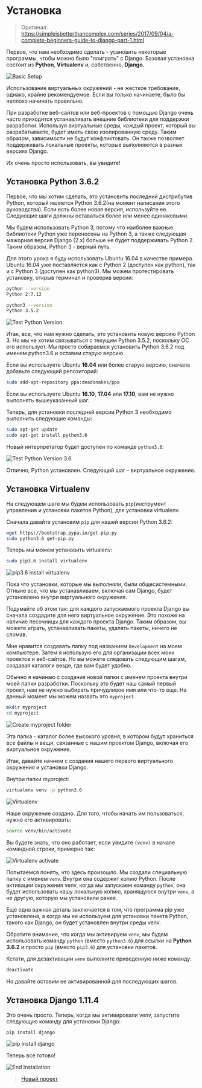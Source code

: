 # Установка

> Оригинал: https://simpleisbetterthancomplex.com/series/2017/09/04/a-complete-beginners-guide-to-django-part-1.html

Первое, что нам необходимо сделать - усановить некоторые программы, чтобы можно было "поиграть" с Django. Базовая установка состоит из **Python**, **Virtualenv** и, собственно, **Django**.

![Basic Setup](https://simpleisbetterthancomplex.com/media/series/beginners-guide/1.11/part-1/Pixton_Comic_Basic_Setup.png)

Использование виртуальных окружений - не жесткое требование, однако, крайне рекомендуемое. Если вы только начинаете, было бы неплохо начинать правильно.

При разработке веб-сайтов или веб-проектов с помощью Django очень часто приходится устанавливать внешние библиотеки для поддержки разработки. Используя виртуальные среды, каждый проект, который вы разрабатываете, будет иметь свою изолированную среду. Таким образом, зависимости не будут конфликтовать. Он также позволяет поддерживать локальные проекты, которые выполняются в разных версиях Django.

Их очень просто использовать, вы увидите!

## Установка Python 3.6.2

Первое, что мы хотим сделать, это установить последний дистрибутив Python, который является Python 3.6.2(на момент написания этого руководства). Если есть более новая версия, используйте ее. Следующие шаги должны оставаться более или менее одинаковыми.

Мы будем использовать Python 3, потому что наиболее важные библиотеки Python уже перенесены на Python 3, а также следующая мажорная версия Django (2.x) больше не будет поддерживать Python 2. Таким образом, Python 3 - верный путь.

Для этого урока я буду использовать Ubuntu 16.04 в качестве примера. Ubuntu 16.04 уже поставляется как с Python 2 (доступен как python), так и с Python 3 (доступен как python3). Мы можем протестировать установку, открыв терминал и проверив версии:

```bash
python --version
Python 2.7.12

python3 --version
Python 3.5.2
```

![Test Python Version](https://simpleisbetterthancomplex.com/media/series/beginners-guide/1.11/part-1/linux/test-python.png)

Итак, все, что нам нужно сделать, это установить новую версию Python 3. Но мы не хотим связываться с текущим Python 3.5.2, поскольку ОС его использует. Мы просто собираемся установить Python 3.6.2 под именем python3.6 и оставим старую версию.

Если вы используете Ubuntu **16.04** или более старую версию, сначала добавьте следующий репозиторий:

```bash
sudo add-apt-repository ppa:deadsnakes/ppa
```

Если вы используете Ubuntu **16.10**, **17.04** или **17.10**, вам не нужно выполнять вышеуказанный шаг.

Теперь, для установки последней версии Python 3 необходимо выполнить следующие команды:

```bash
sudo apt-get update
sudo apt-get install python3.6
```

Новый интерпретатор будет доступен по команде `python3.6`:

![Test Python Version 3.6](https://simpleisbetterthancomplex.com/media/series/beginners-guide/1.11/part-1/linux/test-python36.png)

Отлично, Python установлен. Следующий шаг - виртуальное окружение.

## Установка Virtualenv

На следующем шаге мы будем использовать `pip`(инструмент управления и установки пакетов Python), для установки virtualenv.

Сначала давайте установим `pip` для нашей версии Python 3.6.2:

```bash
wget https://bootstrap.pypa.io/get-pip.py
sudo python3.6 get-pip.py
```

Теперь мы можем установить virtualenv:

```bash
sudo pip3.6 install virtualenv
```

![pip3.6 install virtualenv](https://simpleisbetterthancomplex.com/media/series/beginners-guide/1.11/part-1/linux/pip-virtualenv.png)

Пока что установки, которые мы выполняли, были общесистемными. Отныне все, что мы устанавливаем, включая сам Django, будет установлено внутри виртуального окружения.

Подумайте об этом так: для каждого запускаемого проекта Django вы сначала создадите для него виртуальное окружение. Это похоже на наличие песочницы для каждого проекта Django. Таким образом, вы можете играть, устанавливать пакеты, удалять пакеты, ничего не сломав.

Мне нравится создавать папку под названием `Development` на моем компьютере. Затем я использую его для организации всех моих проектов и веб-сайтов. Но вы можете следовать следующим шагам, создавая каталоги везде, где вам будет удобно.

Обычно я начинаю с создания новой папки с именем проекта внутри моей папки разработки. Поскольку это будет наш самый первый проект, нам не нужно выбирать причудливое имя или что-то еще. На данный момент мы можем назвать это `myproject`.

```bash
mkdir myproject
cd myproject
```

![Create myproject folder](https://simpleisbetterthancomplex.com/media/series/beginners-guide/1.11/part-1/linux/myproject.png)

Эта папка - каталог более высокого уровня, в котором будут храниться все файлы и вещи, связанные с нашим проектом Django, включая его виртуальное окружение.

Итак, давайте начнем с создания нашего первого виртуального окружения и установки Django.

Внутри папки myproject:

```bash
virtualenv venv -p python3.6
```

![Virtualenv](https://simpleisbetterthancomplex.com/media/series/beginners-guide/1.11/part-1/linux/venv.png)

Наше окружение создано. Для того, чтобы начать им пользоваться, нужно его активировать:

```bash
source venv/bin/activate
```

Вы будете знать, что оно работает, если увидите `(venv)` в начале командной строки, примерно так:

![Virtualenv activate](https://simpleisbetterthancomplex.com/media/series/beginners-guide/1.11/part-1/linux/activate.png)

Попытаемся понять, что здесь произошло. Мы создали специальную папку с именем `venv`. Внутри она содержит копию Python. После активации окружения venv, когда мы запускаем команду `python`, она будет использовать нашу локальную копию, хранящуюся внутри `venv`, а не другую, которую мы установили ранее.

Еще одна важная деталь заключается в том, что программа pip уже установлена, а когда мы ее используем для установки пакета Python, такого как Django, он будет установлен внутри среды venv.

Обратите внимание, что когда мы активируем `venv`, мы будем использовать команду `python` (вместо `python3.6`) для ссылки на **Python 3.6.2** и просто `pip` (вместо `pip3.6`) для установки пакетов.

Кстати, для дезактивации `venv` выполните приведенную ниже команду:

```bash
deactivate
```

Но давайте оставим ее активированной для последующих шагов.

## Установка Django 1.11.4

Это очень просто. Теперь, когда мы активировали venv, запустите следующую команду для установки Django:

```bash
pip install django
```

![pip install django](https://simpleisbetterthancomplex.com/media/series/beginners-guide/1.11/part-1/linux/pip-django.png)


Теперь все готово!

![End Installation](https://simpleisbetterthancomplex.com/media/series/beginners-guide/1.11/part-1/Pixton_Comic_End_Installation.png)

> [Новый проект](/part-1/new-project.md)
